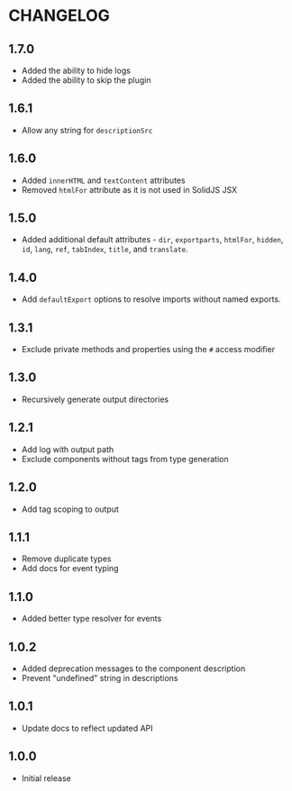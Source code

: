 # CHANGELOG

## 1.7.0

- Added the ability to hide logs
- Added the ability to skip the plugin

## 1.6.1

- Allow any string for `descriptionSrc`

## 1.6.0

- Added `innerHTML` and `textContent` attributes
- Removed `htmlFor` attribute as it is not used in SolidJS JSX

## 1.5.0

- Added additional default attributes - `dir`, `exportparts`, `htmlFor`, `hidden`, `id`, `lang`, `ref`, `tabIndex`, `title`, and `translate`.

## 1.4.0

- Add `defaultExport` options to resolve imports without named exports.

## 1.3.1

- Exclude private methods and properties using the `#` access modifier

## 1.3.0

- Recursively generate output directories

## 1.2.1

- Add log with output path
- Exclude components without tags from type generation

## 1.2.0

- Add tag scoping to output

## 1.1.1

- Remove duplicate types
- Add docs for event typing

## 1.1.0

- Added better type resolver for events

## 1.0.2

- Added deprecation messages to the component description
- Prevent "undefined" string in descriptions

## 1.0.1 

- Update docs to reflect updated API

## 1.0.0

- Initial release